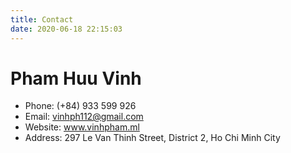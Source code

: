 ```yaml
---
title: Contact
date: 2020-06-18 22:15:03
---
```

# Pham Huu Vinh
-   Phone: (+84) 933 599 926
-   Email: vinhph112@gmail.com
-   Website: www.vinhpham.ml
-   Address: 297 Le Van Thinh Street, District 2, Ho Chi Minh City